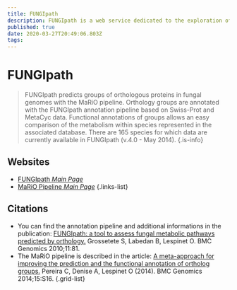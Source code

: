 ```yaml
---
title: FUNGIpath
description: FUNGIpath is a web service dedicated to the exploration of fungal metabolism.
published: true
date: 2020-03-27T20:49:06.803Z
tags: 
---
```


# FUNGIpath

> FUNGIpath predicts groups of orthologous proteins in fungal genomes with the MaRiO pipeline. Orthology groups are annotated with the FUNGIpath annotation pipeline based on Swiss-Prot and MetaCyc data. Functional annotations of groups allows an easy comparison of the metabolism within species represented in the associated database.
&NewLine;
There are 165 species for which data are currently available in FUNGIpath (v.4.0 - May 2014).
{.is-info}

## Websites

- [FUNGIpath *Main Page*](http://fungipath.i2bc.paris-saclay.fr/)
- [MaRiO Pipeline *Main Page*](http://bim.i2bc.paris-saclay.fr/mario/)
{.links-list}

## Citations

- You can find the annotation pipeline and additional informations in the publication: [FUNGIpath: a tool to assess fungal metabolic pathways predicted by orthology.](https://www.ncbi.nlm.nih.gov/pmc/articles/PMC2829015/) Grossetete S, Labedan B, Lespinet O. BMC Genomics 2010;11:81.
-  The MaRiO pipeline is described in the article: [A meta-approach for improving the prediction and the functional annotation of ortholog groups.](https://www.ncbi.nlm.nih.gov/pubmed/25573073) Pereira C, Denise A, Lespinet O (2014). BMC Genomics 2014;15:S16.
{.grid-list}